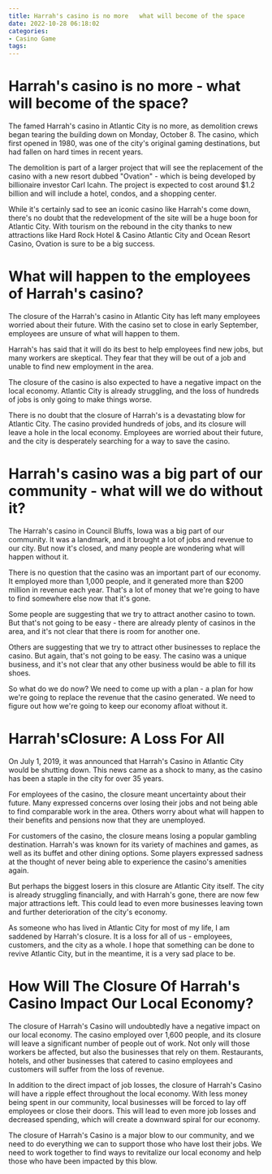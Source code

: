 ```yaml
---
title: Harrah's casino is no more   what will become of the space
date: 2022-10-28 06:18:02
categories:
- Casino Game
tags:
---
```



#  Harrah's casino is no more - what will become of the space?

The famed Harrah's casino in Atlantic City is no more, as demolition crews began tearing the building down on Monday, October 8. The casino, which first opened in 1980, was one of the city's original gaming destinations, but had fallen on hard times in recent years.

The demolition is part of a larger project that will see the replacement of the casino with a new resort dubbed "Ovation" - which is being developed by billionaire investor Carl Icahn. The project is expected to cost around $1.2 billion and will include a hotel, condos, and a shopping center.

While it's certainly sad to see an iconic casino like Harrah's come down, there's no doubt that the redevelopment of the site will be a huge boon for Atlantic City. With tourism on the rebound in the city thanks to new attractions like Hard Rock Hotel & Casino Atlantic City and Ocean Resort Casino, Ovation is sure to be a big success.

#  What will happen to the employees of Harrah's casino?

The closure of the Harrah's casino in Atlantic City has left many employees worried about their future. With the casino set to close in early September, employees are unsure of what will happen to them.

Harrah's has said that it will do its best to help employees find new jobs, but many workers are skeptical. They fear that they will be out of a job and unable to find new employment in the area.

The closure of the casino is also expected to have a negative impact on the local economy. Atlantic City is already struggling, and the loss of hundreds of jobs is only going to make things worse.

There is no doubt that the closure of Harrah's is a devastating blow for Atlantic City. The casino provided hundreds of jobs, and its closure will leave a hole in the local economy. Employees are worried about their future, and the city is desperately searching for a way to save the casino.

#  Harrah's casino was a big part of our community - what will we do without it?

The Harrah's casino in Council Bluffs, Iowa was a big part of our community. It was a landmark, and it brought a lot of jobs and revenue to our city. But now it's closed, and many people are wondering what will happen without it.

There is no question that the casino was an important part of our economy. It employed more than 1,000 people, and it generated more than $200 million in revenue each year. That's a lot of money that we're going to have to find somewhere else now that it's gone.

Some people are suggesting that we try to attract another casino to town. But that's not going to be easy - there are already plenty of casinos in the area, and it's not clear that there is room for another one.

Others are suggesting that we try to attract other businesses to replace the casino. But again, that's not going to be easy. The casino was a unique business, and it's not clear that any other business would be able to fill its shoes.

So what do we do now? We need to come up with a plan - a plan for how we're going to replace the revenue that the casino generated. We need to figure out how we're going to keep our economy afloat without it.

#  Harrah'sClosure: A Loss For All

On July 1, 2019, it was announced that Harrah's Casino in Atlantic City would be shutting down. This news came as a shock to many, as the casino has been a staple in the city for over 35 years.

For employees of the casino, the closure meant uncertainty about their future. Many expressed concerns over losing their jobs and not being able to find comparable work in the area. Others worry about what will happen to their benefits and pensions now that they are unemployed.

For customers of the casino, the closure means losing a popular gambling destination. Harrah's was known for its variety of machines and games, as well as its buffet and other dining options. Some players expressed sadness at the thought of never being able to experience the casino's amenities again.

But perhaps the biggest losers in this closure are Atlantic City itself. The city is already struggling financially, and with Harrah's gone, there are now few major attractions left. This could lead to even more businesses leaving town and further deterioration of the city's economy.

As someone who has lived in Atlantic City for most of my life, I am saddened by Harrah's closure. It is a loss for all of us - employees, customers, and the city as a whole. I hope that something can be done to revive Atlantic City, but in the meantime, it is a very sad place to be.

#  How Will The Closure Of Harrah's Casino Impact Our Local Economy?

The closure of Harrah's Casino will undoubtedly have a negative impact on our local economy. The casino employed over 1,600 people, and its closure will leave a significant number of people out of work. Not only will those workers be affected, but also the businesses that rely on them. Restaurants, hotels, and other businesses that catered to casino employees and customers will suffer from the loss of revenue.

In addition to the direct impact of job losses, the closure of Harrah's Casino will have a ripple effect throughout the local economy. With less money being spent in our community, local businesses will be forced to lay off employees or close their doors. This will lead to even more job losses and decreased spending, which will create a downward spiral for our economy.

The closure of Harrah's Casino is a major blow to our community, and we need to do everything we can to support those who have lost their jobs. We need to work together to find ways to revitalize our local economy and help those who have been impacted by this blow.